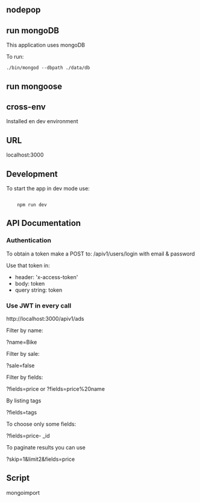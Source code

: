 ## nodepop

## run mongoDB

This application uses mongoDB

To run:

```shell
./bin/mongod --dbpath ./data/db
```

## run mongoose



## cross-env

Installed en dev environment

## URL

localhost:3000

## Development

To start the app in dev mode use:

```shell

    npm run dev

```
## API Documentation

### Authentication

To obtain a token make a POST to: /apiv1/users/login with email & password

Use that token in:
- header: 'x-access-token'
- body: token
- query string: token

### Use JWT in every call

http://localhost:3000/apiv1/ads

Filter by name:

?name=Bike

Filter by sale:

?sale=false

Filter by fields:

?fields=price or ?fields=price%20name

By listing tags 

?fields=tags

To choose only some fields:

?fields=price- _id

To paginate results you can use

?skip=1&limit2&fields=price

## Script

mongoimport

